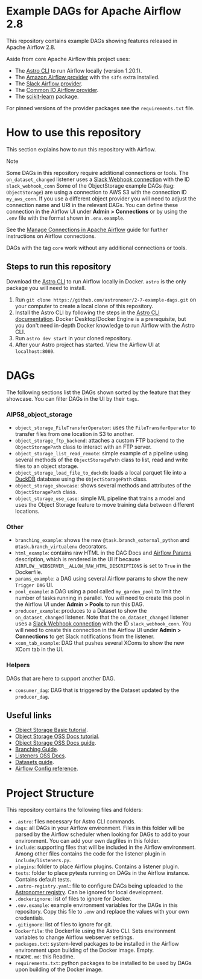 # Example DAGs for Apache Airflow 2.8

This repository contains example DAGs showing features released in Apache Airflow 2.8. 

Aside from core Apache Airflow this project uses:
- The [Astro CLI](https://docs.astronomer.io/astro/cli/install-cli) to run Airflow locally (version 1.20.1).
- The [Amazon Airflow provider](https://registry.astronomer.io/providers/apache-airflow-providers-amazon/versions/latest) with the `s3fs` extra installed.
- The [Slack Airflow provider](https://registry.astronomer.io/providers/apache-airflow-providers-slack/versions/latest).
- The [Common IO Airflow provider](https://registry.astronomer.io/providers/apache-airflow-providers-common-io/versions/latest).
- The [scikit-learn](https://scikit-learn.org/stable/) package.

For pinned versions of the provider packages see the `requirements.txt` file.

# How to use this repository

This section explains how to run this repository with Airflow. 

> [!NOTE]  
> Some DAGs in this repository require additional connections or tools. The `on_dataset_changed` listener uses a [Slack Webhook connection](https://airflow.apache.org/docs/apache-airflow-providers-slack/stable/connections/slack-incoming-webhook.html) with the ID `slack_webhook_conn` Some of the ObjectStorage example DAGs (tag: `ObjectStorage`) are using a connection to AWS S3 with the connection ID `my_aws_conn`. If you use a different object provider you will need to adjust the connection name and URI in the relevant DAGs.
> You can define these connection in the Airflow UI under **Admin > Connections** or by using the `.env` file with the format shown in `.env.example`.

See the [Manage Connections in Apache Airflow](https://docs.astronomer.io/learn/connections) guide for further instructions on Airflow connections. 

DAGs with the tag `core` work without any additional connections or tools.

## Steps to run this repository

Download the [Astro CLI](https://docs.astronomer.io/astro/cli/install-cli) to run Airflow locally in Docker. `astro` is the only package you will need to install.

1. Run `git clone https://github.com/astronomer/2-7-example-dags.git` on your computer to create a local clone of this repository.
2. Install the Astro CLI by following the steps in the [Astro CLI documentation](https://docs.astronomer.io/astro/cli/install-cli). Docker Desktop/Docker Engine is a prerequisite, but you don't need in-depth Docker knowledge to run Airflow with the Astro CLI.
3. Run `astro dev start` in your cloned repository.
4. After your Astro project has started. View the Airflow UI at `localhost:8080`.

# DAGs

The following sections list the DAGs shown sorted by the feature that they showcase. You can filter DAGs in the UI by their `tags`.

### AIP58_object_storage

- `object_storage_FileTransferOperator`: uses the `FileTransferOperator` to transfer files from one location in S3 to another.
- `object_storage_ftp_backend`: attaches a custom FTP backend to the `ObjectStoragePath` class to interact with an FTP server.
- `object_storage_list_read_remote`: simple example of a pipeline using several methods of the `ObjectStoragePath` class to list, read and write files to an object storage.
- `object_storage_load_file_to_duckdb`: loads a local parquet file into a [DuckDB](https://duckdb.org/) database using the `ObjectStoragePath` class.
- `object_storage_showcase`: shows several methods and attributes of the `ObjectStoragePath` class.
- `object_storage_use_case`: simple ML pipeline that trains a model and uses the Object Storage feature to move training data between different locations.

### Other 

- `branching_example`: shows the new `@task.branch_external_python` and `@task.branch_virtualenv` decorators.
- `html_example`: contains raw HTML in the DAG Docs and [Airflow Params](https://docs.astronomer.io/learn/airflow-params) description, which is rendered in the UI if because `AIRFLOW__WEBSERVER__ALLOW_RAW_HTML_DESCRIPTIONS` is set to `True` in the Dockerfile.
- `params_example`: a DAG using several Airflow params to show the new `Trigger DAG` UI.
- `pool_example`: a DAG using a pool called `my_garden_pool` to limit the number of tasks running in parallel. You will need to create this pool in the Airflow UI under **Admin > Pools** to run this DAG.
- `producer_example`: produces to a Dataset to show the `on_dataset_changed` listener. Note that the `on_dataset_changed` listener uses a [Slack Webhook connection](https://airflow.apache.org/docs/apache-airflow-providers-slack/stable/connections/slack-incoming-webhook.html) with the ID `slack_webhook_conn`. You will need to create this connection in the Airflow UI under **Admin > Connections** to get Slack notifications from the listener.
- `xcom_tab_example`: DAG that pushes several XComs to show the new XCom tab in the UI.

### Helpers 

DAGs that are here to support another DAG.

- `consumer_dag`: DAG that is triggered by the Dataset updated by the `producer_dag`.

## Useful links

- [Object Storage Basic tutorial](https://docs.astronomer.io/learn/airflow-object-storage-tutorial).
- [Object Storage OSS Docs tutorial](https://airflow.apache.org/docs/apache-airflow/stable/tutorial/objectstorage.html#object-storage).
- [Object Storage OSS Docs guide](https://airflow.apache.org/docs/apache-airflow/stable/core-concepts/objectstorage.html#object-storage).
- [Branching Guide](https://docs.astronomer.io/learn/airflow-branch-operator).
- [Listeners OSS Docs](https://airflow.apache.org/docs/apache-airflow/stable/administration-and-deployment/listeners.html#listeners).
- [Datasets guide](https://docs.astronomer.io/learn/airflow-datasets).
- [Airflow Config reference](https://airflow.apache.org/docs/apache-airflow/stable/configurations-ref.html).

# Project Structure

This repository contains the following files and folders:

- `.astro`: files necessary for Astro CLI commands.
-  `dags`: all DAGs in your Airflow environment. Files in this folder will be parsed by the Airflow scheduler when looking for DAGs to add to your environment. You can add your own dagfiles in this folder.
- `include`: supporting files that will be included in the Airflow environment. Among other files contains the code for the listener plugin in `include/listeners.py`.
- `plugins`: folder to place Airflow plugins. Contains a listener plugin.
- `tests`: folder to place pytests running on DAGs in the Airflow instance. Contains default tests.
- `.astro-registry.yaml`: file to configure DAGs being uploaded to the [Astronomer registry](https://registry.astronomer.io/). Can be ignored for local development.
- `.dockerignore`: list of files to ignore for Docker.
- `.env.example`: example environment variables for the DAGs in this repository. Copy this file to `.env` and replace the values with your own credentials.
- `.gitignore`: list of files to ignore for git.
- `Dockerfile`: the Dockerfile using the Astro CLI. Sets environment variables to change Airflow webserver settings.
- `packages.txt`: system-level packages to be installed in the Airflow environment upon building of the Docker image. Empty.
- `README.md`: this Readme.
- `requirements.txt`: python packages to be installed to be used by DAGs upon building of the Docker image.